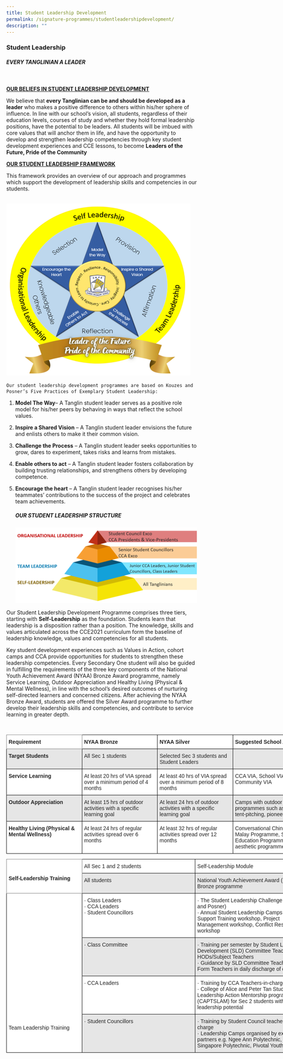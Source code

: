 ```yaml
---
title: Student Leadership Development
permalink: /signature-programmes/studentleadershipdevelopment/
description: ""
---
```

### Student Leadership


##### EVERY TANGLINIAN A LEADER
<br>

<u> <b> OUR BELIEFS IN STUDENT LEADERSHIP DEVELOPMENT </b> </u>

We believe that <b>every Tanglinian can be and should be developed as a leader</b> who makes a positive difference to others within his/her sphere of influence. In line with our school’s vision, all students, regardless of their education levels, courses of study and whether they hold formal leadership positions, have the potential to be leaders. All students will be imbued with core values that will anchor them in life, and have the opportunity to develop and strengthen leadership competencies through key student development experiences and CCE lessons, to become <b>Leaders of the Future, Pride of the Community</b>
	
<u> <b>OUR STUDENT LEADERSHIP FRAMEWORK</b> </u>

This framework provides an overview of our approach and programmes which support the development of leadership skills and competencies in our students.
	<br>
	<br>
	
![](/images/Tanglin%20emblem.png)
	
	Our student leadership development programmes are based on Kouzes and Posner’s Five Practices of Exemplary Student Leadership:

1.  <b>Model The Way</b>– A Tanglin student leader serves as a positive role model for his/her peers by behaving in ways that reflect the school values.
2.  <b>Inspire a Shared Vision</b> – A Tanglin student leader envisions the future and enlists others to make it their common vision.
3.  <b>Challenge the Process</b> – A Tanglin student leader seeks opportunities to grow, dares to experiment, takes risks and learns from mistakes.
4.  <b>Enable others to act</b> – A Tanglin student leader fosters collaboration by building trusting relationships, and strengthens others by developing competence.
5.  <b>Encourage the heart</b> – A Tanglin student leader recognises his/her teammates’ contributions to the success of the project and celebrates team achievements.
	<br>
	
	##### OUR STUDENT LEADERSHIP STRUCTURE
	
	
	![](/images/Picture-2.png)
	
Our Student Leadership Development Programme comprises three tiers, starting with <b>Self-Leadership</b> as the foundation. Students learn that leadership is a disposition rather than a position. The knowledge, skills and values articulated across the CCE2021 curriculum form the baseline of leadership knowledge, values and competencies for all students.

Key student development experiences such as Values in Action, cohort camps and CCA provide opportunities for students to strengthen these leadership competencies. Every Secondary One student will also be guided in fulfilling the requirements of the three key components of the National Youth Achievement Award (NYAA) Bronze Award programme, namely Service Learning, Outdoor Appreciation and Healthy Living (Physical & Mental Wellness), in line with the school’s desired outcomes of nurturing self-directed learners and concerned citizens. After achieving the NYAA Bronze Award, students are offered the Silver Award programme to further develop their leadership skills and competencies, and contribute to service learning in greater depth.

<br>
<style type="text/css">
.tg  {border-collapse:collapse;border-spacing:0;}
.tg td{border-color:black;border-style:solid;border-width:1px;font-family:Arial, sans-serif;font-size:14px;
  overflow:hidden;padding:10px 5px;word-break:normal;}
.tg th{border-color:black;border-style:solid;border-width:1px;font-family:Arial, sans-serif;font-size:14px;
  font-weight:normal;overflow:hidden;padding:10px 5px;word-break:normal;}
.tg .tg-l2bf{background-color:#FFF;color:#222;font-weight:bold;text-align:left;vertical-align:top}
.tg .tg-xyrl{background-color:#E6E6E6;color:#222;text-align:left;vertical-align:top}
.tg .tg-0f6e{background-color:#FFF;border-color:inherit;color:#222;font-weight:bold;text-align:left;vertical-align:top}
.tg .tg-rs0e{background-color:#E6E6E6;color:#222;font-weight:bold;text-align:left;vertical-align:top}
.tg .tg-tsok{background-color:#FFF;color:#222;text-align:left;vertical-align:top}
</style>
<table class="tg" style="undefined;table-layout: fixed; width: 800px">
<colgroup>
<col style="width: 200px">
<col style="width: 200px">
<col style="width: 200px">
<col style="width: 200px">
</colgroup>
<thead>
  <tr>
    <th class="tg-0f6e"><span style="font-weight:bold">Requirement</span></th>
    <th class="tg-l2bf"><span style="font-weight:bold">NYAA Bronze</span></th>
    <th class="tg-l2bf"><span style="font-weight:bold">NYAA Silver</span></th>
    <th class="tg-l2bf"><span style="font-weight:bold">Suggested School Activities</span></th>
  </tr>
</thead>
<tbody>
  <tr>
    <td class="tg-rs0e"><span style="font-weight:bold">Target Students</span></td>
    <td class="tg-xyrl">All Sec 1 students</td>
    <td class="tg-xyrl">Selected Sec 3 students and Student Leaders</td>
    <td class="tg-xyrl"> </td>
  </tr>
  <tr>
    <td class="tg-l2bf"><span style="font-weight:bold">Service Learning</span></td>
    <td class="tg-tsok">At least 20 hrs of VIA spread over a minimum period of 4 months</td>
    <td class="tg-tsok">At least 40 hrs of VIA spread over a minimum period of 8 months</td>
    <td class="tg-tsok">CCA VIA, School VIA, Community VIA</td>
  </tr>
  <tr>
    <td class="tg-rs0e"><span style="font-weight:bold">Outdoor Appreciation</span></td>
    <td class="tg-xyrl">At least 15 hrs of outdoor activities with a specific learning goal</td>
    <td class="tg-xyrl">At least 24 hrs of outdoor activities with a specific learning goal</td>
    <td class="tg-xyrl">Camps with outdoor programmes such as hikes, tent-pitching, pioneering</td>
  </tr>
  <tr>
    <td class="tg-l2bf"><span style="font-weight:bold">Healthy Living (Physical &amp; Mental Wellness)</span></td>
    <td class="tg-tsok">At least 24 hrs of regular activities spread over 6 months</td>
    <td class="tg-tsok">At least 32 hrs of regular activities spread over 12 months</td>
    <td class="tg-tsok">Conversational Chinese and Malay Programme, Sports Education Programme, aesthetic programmes</td>
  </tr>
</tbody>
</table>




<style type="text/css">
.tg  {border-collapse:collapse;border-spacing:0;}
.tg td{border-color:black;border-style:solid;border-width:1px;font-family:Arial, sans-serif;font-size:14px;
  overflow:hidden;padding:10px 5px;word-break:normal;}
.tg th{border-color:black;border-style:solid;border-width:1px;font-family:Arial, sans-serif;font-size:14px;
  font-weight:normal;overflow:hidden;padding:10px 5px;word-break:normal;}
.tg .tg-xyrl{background-color:#E6E6E6;color:#222;text-align:left;vertical-align:top}
.tg .tg-0f6e{background-color:#FFF;border-color:inherit;color:#222;font-weight:bold;text-align:left;vertical-align:top}
.tg .tg-tsok{background-color:#FFF;color:#222;text-align:left;vertical-align:top}
</style>
<table class="tg" style="undefined;table-layout: fixed; width: 800px">
<colgroup>
<col style="width: 200px">
<col style="width: 300px">
<col style="width: 300px">
</colgroup>
<thead>
  <tr>
    <th class="tg-0f6e" rowspan="2"><br><br>Self-Leadership Training<br><br> </th>
    <th class="tg-tsok">All Sec 1 and 2 students</th>
    <th class="tg-tsok">Self-Leadership Module</th>
  </tr>
  <tr>
    <th class="tg-xyrl">All students</th>
    <th class="tg-xyrl">National Youth Achievement Award (NYAA) Bronze programme</th>
  </tr>
</thead>
<tbody>
  <tr>
    <td class="tg-tsok" rowspan="4"><br><br><br><br><br><br><br><br><br><br><br><br><br><br><br><br><br><br><br><br><br>Team Leadership Training<br> <br> </td>
    <td class="tg-tsok">·       Class Leaders<br>·       CCA Leaders<br>·       Student Councillors</td>
    <td class="tg-tsok">·       The Student Leadership Challenge (Kouzes and Posner)<br>·       Annual Student Leadership Camps e.g. Peer Support Training workshop, Project Management workshop, Conflict Resolution workshop</td>
  </tr>
  <tr>
    <td class="tg-xyrl">·       Class Committee</td>
    <td class="tg-xyrl">·       Training per semester by Student Leadership Development (SLD) Committee Teachers and HODs/Subject Teachers<br>·       Guidance by SLD Committee Teachers and Form Teachers in daily discharge of duties</td>
  </tr>
  <tr>
    <td class="tg-tsok">·       CCA Leaders</td>
    <td class="tg-tsok">·       Training by CCA Teachers-in-charge<br>·       College of Alice and Peter Tan Student Leadership Action Mentorship programme (CAPTSLAM) for Sec 2 students with leadership potential</td>
  </tr>
  <tr>
    <td class="tg-xyrl">·       Student Councillors</td>
    <td class="tg-xyrl">·       Training by Student Council teachers-in-charge<br>·       Leadership Camps organised by external partners e.g. Ngee Ann Polytechnic, Singapore Polytechnic, Pivotal Youth</td>
  </tr>
</tbody>
</table>